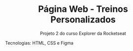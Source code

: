<h1 align='center'> Página Web - Treinos Personalizados </h1>

<p align='center'> Projeto 2 do curso Explorer da Rocketseat </p>
<p> Tecnologias: HTML, CSS e Figma </p>
